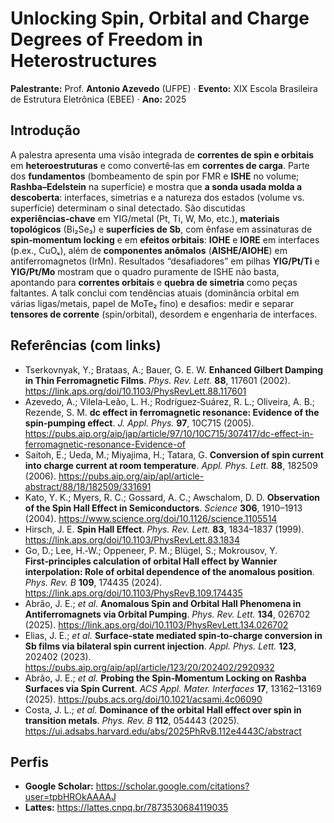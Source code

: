 
# Unlocking Spin, Orbital and Charge Degrees of Freedom in Heterostructures  
**Palestrante:** Prof. **Antonio Azevedo** (UFPE) · **Evento:** XIX Escola Brasileira de Estrutura Eletrônica (EBEE) · **Ano:** 2025

## Introdução
A palestra apresenta uma visão integrada de **correntes de spin e orbitais** em **heteroestruturas** e como convertê‑las em **correntes de carga**. Parte dos **fundamentos** (bombeamento de spin por FMR e **ISHE** no volume; **Rashba–Edelstein** na superfície) e mostra que **a sonda usada molda a descoberta**: interfaces, simetrias e a natureza dos estados (volume vs. superfície) determinam o sinal detectado. São discutidas **experiências‑chave** em YIG/metal (Pt, Ti, W, Mo, etc.), **materiais topológicos** (Bi₂Se₃) e **superfícies de Sb**, com ênfase em assinaturas de **spin‑momentum locking** e em **efeitos orbitais**: **IOHE** e **IORE** em interfaces (p.ex., CuOₓ), além de **componentes anômalos** (**AISHE/AIOHE**) em antiferromagnetos (IrMn). Resultados “desafiadores” em pilhas **YIG/Pt/Ti** e **YIG/Pt/Mo** mostram que o quadro puramente de ISHE não basta, apontando para **correntes orbitais** e **quebra de simetria** como peças faltantes. A talk conclui com tendências atuais (dominância orbital em várias ligas/metais, papel de MoTe₂ fino) e desafios: medir e separar **tensores de corrente** (spin/orbital), desordem e engenharia de interfaces. 

## Referências (com links)
- Tserkovnyak, Y.; Brataas, A.; Bauer, G. E. W. **Enhanced Gilbert Damping in Thin Ferromagnetic Films**. *Phys. Rev. Lett.* **88**, 117601 (2002). https://link.aps.org/doi/10.1103/PhysRevLett.88.117601  
- Azevedo, A.; Vilela‑Leão, L. H.; Rodríguez‑Suárez, R. L.; Oliveira, A. B.; Rezende, S. M. **dc effect in ferromagnetic resonance: Evidence of the spin‑pumping effect**. *J. Appl. Phys.* **97**, 10C715 (2005). https://pubs.aip.org/aip/jap/article/97/10/10C715/307417/dc-effect-in-ferromagnetic-resonance-Evidence-of  
- Saitoh, E.; Ueda, M.; Miyajima, H.; Tatara, G. **Conversion of spin current into charge current at room temperature**. *Appl. Phys. Lett.* **88**, 182509 (2006). https://pubs.aip.org/aip/apl/article-abstract/88/18/182509/331691  
- Kato, Y. K.; Myers, R. C.; Gossard, A. C.; Awschalom, D. D. **Observation of the Spin Hall Effect in Semiconductors**. *Science* **306**, 1910–1913 (2004). https://www.science.org/doi/10.1126/science.1105514  
- Hirsch, J. E. **Spin Hall Effect**. *Phys. Rev. Lett.* **83**, 1834–1837 (1999). https://link.aps.org/doi/10.1103/PhysRevLett.83.1834  
- Go, D.; Lee, H.‑W.; Oppeneer, P. M.; Blügel, S.; Mokrousov, Y. **First‑principles calculation of orbital Hall effect by Wannier interpolation: Role of orbital dependence of the anomalous position**. *Phys. Rev. B* **109**, 174435 (2024). https://link.aps.org/doi/10.1103/PhysRevB.109.174435  
- Abrão, J. E.; *et al.* **Anomalous Spin and Orbital Hall Phenomena in Antiferromagnets via Orbital Pumping**. *Phys. Rev. Lett.* **134**, 026702 (2025). https://link.aps.org/doi/10.1103/PhysRevLett.134.026702  
- Elias, J. E.; *et al.* **Surface‑state mediated spin‑to‑charge conversion in Sb films via bilateral spin current injection**. *Appl. Phys. Lett.* **123**, 202402 (2023). https://pubs.aip.org/aip/apl/article/123/20/202402/2920932  
- Abrão, J. E.; *et al.* **Probing the Spin‑Momentum Locking on Rashba Surfaces via Spin Current**. *ACS Appl. Mater. Interfaces* **17**, 13162–13169 (2025). https://pubs.acs.org/doi/10.1021/acsami.4c06090  
- Costa, J. L.; *et al.* **Dominance of the orbital Hall effect over spin in transition metals**. *Phys. Rev. B* **112**, 054443 (2025). https://ui.adsabs.harvard.edu/abs/2025PhRvB.112e4443C/abstract  

## Perfis
- **Google Scholar:** https://scholar.google.com/citations?user=tpbHROkAAAAJ  
- **Lattes:** https://lattes.cnpq.br/7873530684119035

